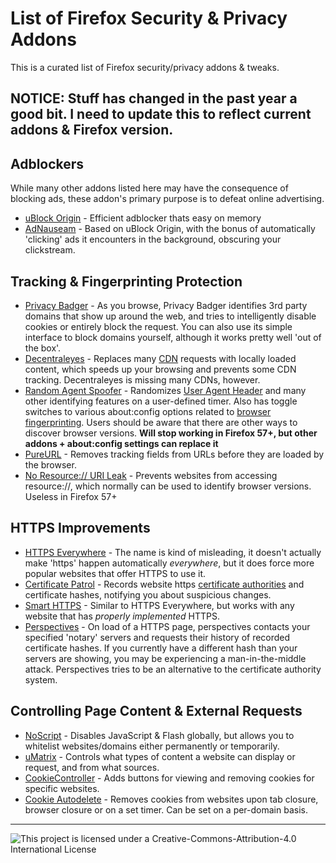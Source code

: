 # List of Firefox Security & Privacy Addons

This is a curated list of Firefox security/privacy addons & tweaks.

## NOTICE: Stuff has changed in the past year a good bit. I need to update this to reflect current addons & Firefox version.

## Adblockers

While many other addons listed here may have the consequence of blocking ads, these addon's primary purpose is to defeat online advertising.

* [uBlock Origin](https://addons.mozilla.org/en-US/firefox/addon/ublock-origin/) - Efficient adblocker thats easy on memory
* [AdNauseam](https://addons.mozilla.org/en-US/firefox/addon/adnauseam/) - Based on uBlock Origin, with the bonus of automatically 'clicking' ads it encounters in the background, obscuring your clickstream.

## Tracking & Fingerprinting Protection

* [Privacy Badger](https://addons.mozilla.org/en-us/firefox/addon/privacy-badger-firefox/) - As you browse, Privacy Badger identifies 3rd party domains that show up around the web, and tries to intelligently disable cookies or entirely block the request. You can also use its simple interface to block domains yourself, although it works pretty well 'out of the box'.
* [Decentraleyes](https://addons.mozilla.org/en-US/firefox/addon/decentraleyes/) - Replaces many [CDN](https://en.wikipedia.org/wiki/Content_delivery_network) requests with locally loaded content, which speeds up your browsing and prevents some CDN tracking. Decentraleyes is missing many CDNs, however.
* [Random Agent Spoofer](https://addons.mozilla.org/en-US/firefox/addon/random-agent-spoofer/) - Randomizes [User Agent Header](https://en.wikipedia.org/wiki/User_agent) and many other identifying features on a user-defined timer. Also has toggle switches to various about:config options related to [browser fingerprinting](https://wiki.mozilla.org/Fingerprinting). Users should be aware that there are other ways to discover browser versions. **Will stop working in Firefox 57+, but other addons + about:config settings can replace it**
* [PureURL](https://addons.mozilla.org/en-US/firefox/addon/pure-url/) - Removes tracking fields from URLs before they are loaded by the browser.
* [No Resource:// URI Leak](https://addons.mozilla.org/en-US/firefox/addon/no-resource-uri-leak/) - Prevents websites from accessing resource://, which normally can be used to identify browser versions. Useless in Firefox 57+

## HTTPS Improvements

* [HTTPS Everywhere](https://addons.mozilla.org/en-US/firefox/addon/https-everywhere/) - The name is kind of misleading, it doesn't actually make 'https' happen automatically *everywhere*, but it does force more popular websites that offer HTTPS to use it.
* [Certificate Patrol](https://addons.mozilla.org/en-US/firefox/addon/certificate-patrol/) - Records website https [certificate authorities](https://en.wikipedia.org/wiki/Certificate_authority) and certificate hashes, notifying you about suspicious changes.
* [Smart HTTPS](https://addons.mozilla.org/en-US/firefox/addon/smart-https/) - Similar to HTTPS Everywhere, but works with any website that has *properly implemented* HTTPS.
* [Perspectives](https://addons.mozilla.org/en-US/firefox/addon/perspectives/) - On load of a HTTPS page, perspectives contacts your specified 'notary' servers and requests their history of recorded certificate hashes. If you currently have a different hash than your servers are showing, you may be experiencing a man-in-the-middle attack. Perspectives tries to be an alternative to the certificate authority system.

## Controlling Page Content & External Requests

* [NoScript](https://addons.mozilla.org/en-US/firefox/addon/noscript/) - Disables JavaScript & Flash globally, but allows you to whitelist websites/domains either permanently or temporarily.
* [uMatrix](https://addons.mozilla.org/en-US/firefox/addon/umatrix/) - Controls what types of content a website can display or request, and from what sources.
* [CookieController](https://addons.mozilla.org/en-US/firefox/addon/cookie-controller/) - Adds buttons for viewing and removing cookies for specific websites.
* [Cookie Autodelete](https://addons.mozilla.org/en-US/firefox/addon/cookie-autodelete/) - Removes cookies from websites upon tab closure, browser closure or on a set timer. Can be set on a per-domain basis.

-----

![This project is licensed under a Creative-Commons-Attribution-4.0 International License](https://i.creativecommons.org/l/by-sa/4.0/88x31.png)
